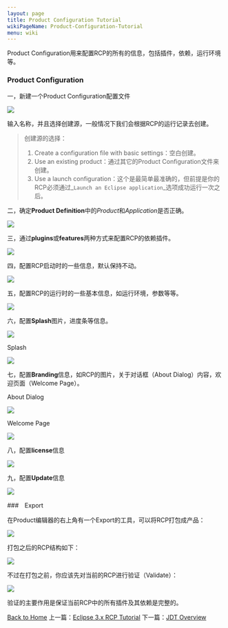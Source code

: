 ```yaml
---
layout: page
title: Product Configuration Tutorial
wikiPageName: Product-Configuration-Tutorial
menu: wiki
---
```


Product Configuration用来配置RCP的所有的信息，包括插件，依赖，运行环境等。

### Product Configuration

一，新建一个Product Configuration配置文件

![]({{site.baseurl}}/eclipse.tutorial/wiki/images/image_rcp_product_1.png)

输入名称，并且选择创建源，一般情况下我们会根据RCP的运行记录去创建。
> 创建源的选择：
> 
> 1. Create a configuration file with basic settings：空白创建。 
> 2. Use an existing product：通过其它的Product Configuration文件来创建。
> 3. Use a launch configuration：这个是最简单最准确的，但前提是你的RCP必须通过_`Launch an Eclipse application`_选项成功运行一次之后。

二，确定**Product Definition**中的*Product*和*Application*是否正确。

![]({{site.baseurl}}/eclipse.tutorial/wiki/images/image_rcp_product_2.png)

三，通过**plugins**或**features**两种方式来配置RCP的依赖插件。

![]({{site.baseurl}}/eclipse.tutorial/wiki/images/image_rcp_product_3.png)

四，配置RCP启动时的一些信息，默认保持不动。

![]({{site.baseurl}}/eclipse.tutorial/wiki/images/image_rcp_product_4.png)

五，配置RCP的运行时的一些基本信息，如运行环境，参数等等。

![]({{site.baseurl}}/eclipse.tutorial/wiki/images/image_rcp_product_5.png)

六，配置**Splash**图片，进度条等信息。

![]({{site.baseurl}}/eclipse.tutorial/wiki/images/image_rcp_product_7.png)

Splash

![]({{site.baseurl}}/eclipse.tutorial/wiki/images/image_rcp_product_6.png)

七，配置**Branding**信息，如RCP的图片，关于对话框（About Dialog）内容，欢迎页面（Welcome Page）。

About Dialog

![]({{site.baseurl}}/eclipse.tutorial/wiki/images/image_rcp_product_8.png)

Welcome Page

![]({{site.baseurl}}/eclipse.tutorial/wiki/images/image_rcp_product_intro.png)

八，配置**license**信息

![]({{site.baseurl}}/eclipse.tutorial/wiki/images/image_rcp_product_license.png)

九，配置**Update**信息

![]({{site.baseurl}}/eclipse.tutorial/wiki/images/image_rcp_product_updates.png)

###　Export

在Product编辑器的右上角有一个Export的工具，可以将RCP打包成产品：

![]({{site.baseurl}}/eclipse.tutorial/wiki/images/image_rcp_product_export.png)

打包之后的RCP结构如下：

![]({{site.baseurl}}/eclipse.tutorial/wiki/images/image_rcp_product_export2.png)

不过在打包之前，你应该先对当前的RCP进行验证（Validate）：

![]({{site.baseurl}}/eclipse.tutorial/wiki/images/image_rcp_product_validate.png)

验证的主要作用是保证当前RCP中的所有插件及其依赖是完整的。

[Back to Home]({{site.baseurl}}/eclipse.tutorial/wiki/)  上一篇：[Eclipse 3.x RCP Tutorial](http://ecsoya.github.io/eclipse.tutorial/wiki/Eclipse-3.x-RCP-Tutorial) 下一篇：[JDT Overview](http://ecsoya.github.io/eclipse.tutorial/wiki/JDT-Overview)
